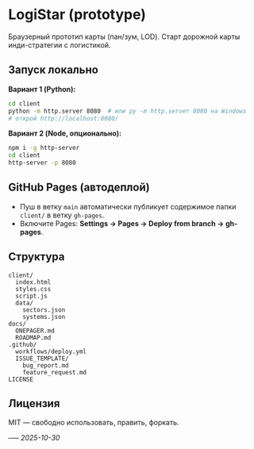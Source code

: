 # LogiStar (prototype)

Браузерный прототип карты (пан/зум, LOD). Старт дорожной карты инди-стратегии с логистикой.

## Запуск локально
**Вариант 1 (Python):**
```bash
cd client
python -m http.server 8080  # или py -m http.server 8080 на Windows
# открой http://localhost:8080/
```

**Вариант 2 (Node, опционально):**
```bash
npm i -g http-server
cd client
http-server -p 8080
```

## GitHub Pages (автодеплой)
- Пуш в ветку `main` автоматически публикует содержимое папки `client/` в ветку `gh-pages`.
- Включите Pages: **Settings → Pages → Deploy from branch → gh-pages**.

## Структура
```
client/
  index.html
  styles.css
  script.js
  data/
    sectors.json
    systems.json
docs/
  ONEPAGER.md
  ROADMAP.md
.github/
  workflows/deploy.yml
  ISSUE_TEMPLATE/
    bug_report.md
    feature_request.md
LICENSE
```

## Лицензия
MIT — свободно использовать, править, форкать.

–––
_2025-10-30_
